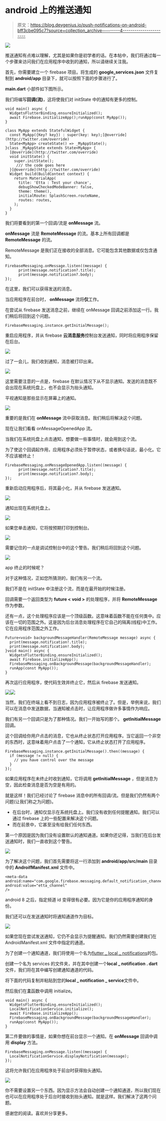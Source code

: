 # android 上的推送通知

> 原文：<https://blog.devgenius.io/push-notifications-on-android-bff3cbe095c7?source=collection_archive---------4----------------------->

![](img/7ba8275fff5c99df6587ffc91db64b97.png)

推送通知有点难以理解，尤其是如果你是初学者的话。在本帖中，我们将通过每一个步骤来访问我们在应用程序中收到的通知，所以请继续关注我。

首先，你需要建立一个 firebase 项目。将生成的 **google_services.json** 文件复制到 **android/app** 目录下，就可以按照下面的步骤进行了。

**main.dart** 小部件如下图所示。

我们将编写**回调(流)**，这将使我们对 initState 中的通知有更多的控制。

```
void main() async {
  WidgetsFlutterBinding.ensureInitialized();
  await Firebase.initializeApp();runApp(const MyApp());
}

class MyApp extends StatefulWidget {
  const MyApp({Key? key}) : super(key: key);[@override](http://twitter.com/override)
  State<MyApp> createState() => _MyAppState();
}class _MyAppState extends State<MyApp> {
  [@override](http://twitter.com/override)
  void initState() {
    super.initState();
     /// the code goes here
  }[@override](http://twitter.com/override)
  Widget build(BuildContext context) {
    return MaterialApp(
      title: 'Etta : Test your chance',
      debugShowCheckedModeBanner: false,
      theme: theme(),
      initialRoute: SplashScreen.routeName,
      routes: routes,
    );
  }
}
```

我们将要看到的第一个回调/流是 **onMessage** 流。

**onMessage** 流是 **RemoteMessage** 的流。基本上所有回调都是 **RemoteMessage** 的流。

RemoteMessage 是我们正在接收的全部消息。它可能包含其他数据或仅包含通知。

```
FirebaseMessaging.onMessage.listen((message) {
      print(message.notification?.title);
      print(message.notification?.body);
});
```

在这里，我们可以获得发送的消息。

当应用程序在前台时， **onMessage** 流将**仅**工作。

在尝试从 firebase 发送消息之前，继续在 onMessage 回调之前添加这一行。我们稍后将回到这个问题。

```
FirebaseMessaging.instance.getInitialMessage();
```

重启应用程序，并从 firebase **云消息服务**控制台发送通知，同时将应用程序保留在后台。

![](img/67838ab5a91993ca395bc59db648190c.png)

过了一会儿，我们收到通知，消息被打印出来。

![](img/50b0fdce1c61c925e3984d9bc23643f5.png)

这里需要注意的一点是，firebase 在默认情况下从不显示通知。发送的消息既不会出现在系统托盘上，也不会显示为抬头通知。

平视通知是那些显示在屏幕上的通知。

![](img/989a2100b6802b999d430b1632ba0689.png)

重要的是我们在 **onMessage** 流中获取消息。我们稍后将解决这个问题。

现在让我们看看 onMessageOpenedApp 流。

当我们在系统托盘上点击通知，想要做一些事情时，就会用到这个流。

为了使这个回调起作用，应用程序必须处于暂停状态，或者换句话说，最小化。它不应该被终止！

```
FirebaseMessaging.onMessageOpenedApp.listen((message) {
      print(message.notification?.title);
      print(message.notification?.body);
});
```

重新启动应用程序后，将其最小化，并从 firebase 发送通知。

![](img/9cbac155661921a274221be3b45d86d8.png)

通知出现在系统托盘上。

![](img/ded39cbe1640b8dbac330faebf8d3ecf.png)

如果您单击通知，它将按预期打印到控制台。

![](img/0256102f000932ae304de0550d2be1e9.png)

需要记住的一点是调试控制台中的这个警告。我们稍后将回到这个问题。

![](img/b095764248afed8575026251c0919bb3.png)

app 终止的时候呢？

对于这种情况，正如您所猜测的，我们有另一个流。

我们不是在 initState 中注册这个流，而是在最开始的时候注册。

回调需要一个返回类型为 **future < void >** 的处理程序，并将 **RemoteMessage** 作为参数。

还有一点，这个处理程序应该是一个顶级函数。这意味着函数不能在任何类中。应该在一切的范围之外。这是因为后台消息处理程序在它自己的隔离(线程)中工作。它在应用程序范围之外工作。

```
Future<void> backgroundMessageHandler(RemoteMessage message) async {
  print(message.notification!.title);
  print(message.notification!.body);
}void main() async {
  WidgetsFlutterBinding.ensureInitialized();
  await Firebase.initializeApp();
  FirebaseMessaging.onBackgroundMessage(backgroundMessageHandler);
  runApp(const MyApp());
}
```

再次运行应用程序，使代码生效并终止它，然后从 firebase 发送通知。

![](img/b9147770d94a7676b1e642cc7ebbdfbb.png)![](img/c236c25f73987a14802701dd2296a564.png)

当然，我们在终端上看不到日志，因为应用程序被终止了。但是，举例来说，我们可以在消息中发送数据，当通知被点击时，让应用程序做许多事情作为响应。

我们有另一个回调只是为了那种情况。我们一开始写的那个。 **getInitialMessage** 回调。

这个回调给你用户点击的消息，它也从终止状态打开应用程序。当它返回一个非空的东西时，这意味着用户点击了一个通知，它从终止状态打开了应用程序。

```
FirebaseMessaging.instance.getInitialMessage().then((message) {
  if (message != null) {
    // you have control over the message
  }
});
```

如果应用程序在未终止时收到通知，它将调用 **getInitialMessage** ，但是消息为空，因此检查消息是否为空是有用的。

就是这样！我们已经讨论了 firebase 消息中的所有回调/流。但是我们仍然有两个问题(让我们称之为问题)。

*   在后台时，通知仅显示在系统托盘上。我们没有收到任何提醒通知。我们可以通过 firebase 上的一些配置来解决这个问题。
*   而在前景中，它甚至没有给我们任何东西。

第一个原因是因为我们没有设置默认的通知通道。如果你还记得，当我们在后台发送通知时，我们一直收到这个警告。

![](img/b095764248afed8575026251c0919bb3.png)

为了解决这个问题，我们首先需要将这一行添加到 **android/app/src/main** 目录中的 **AndroifManifest.xml** 文件中。

```
<meta-data android:name="com.google.firebase.messaging.default_notification_channel_id" 
android:value="etta_channel"
/>
```

android 8 之后，指定频道 id 变得很有必要。因为它是你的应用程序通知的身份。

我们还可以在发送通知时将通知通道作为目标。

![](img/3edd88ccad0a6285124c74724045d68d.png)

如果您现在尝试发送通知，它仍不会显示为提醒通知。我们仍然需要创建我们在 AndroidManifest.xml 文件中指定的通道。

为了创建一个通知通道，我们将使用一个名为[flutter _ local _ notifications](https://pub.dev/packages/flutter_local_notifications)的包。

创建一个名为 services 的文件夹，并在其中创建一个**local _ notification . dart**文件，我们将在其中编写创建通知通道的代码。

将下面的代码复制并粘贴到您的**local _ notification _ service**文件中。

然后我们在**主**函数中调用 initialize。

```
void main() async {
  WidgetsFlutterBinding.ensureInitialized();
  LocalNotificationService.initialize();
  await Firebase.initializeApp();
  FirebaseMessaging.onBackgroundMessage(backgroundMessageHandler);
  runApp(const MyApp());
}
```

第二件要做的事情是，如果你想在前台显示一个通知。在 **onMessage** 回调中调用 **display** 方法。

```
FirebaseMessaging.onMessage.listen((message) {
  LocalNotificationService.displayNotification(message);
});
```

这将允许我们在应用程序处于前台时获得抬头通知。

![](img/8a40eea3bb6bf5513a95e4f3c03f6e6b.png)

你不需要设置另一个东西。因为显示方法会自动创建一个通知通道，所以我们现在也可以在应用程序处于后台时接收到抬头通知。就是这样。我们解决了这两个问题。

感谢您的阅读。喜欢并分享更多。